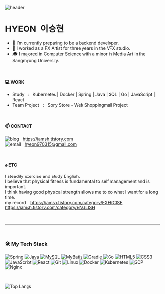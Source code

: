 ![header](https://capsule-render.vercel.app/api?type=venom&text=Seunghyeon%20Lee&color=20:283618,100:606C38&fontColor=fff&height=200&stroke=283618&strokeWidth=1)

# HYEON &nbsp;이승현

- 🌱 I’m currently preparing to be a backend developer.
- 🎥 I worked as a FX Artist for three years in the VFX studio.
- 🎓 I majored in Computer Science with a minor in Media Art in the Sangmyung University.

<br/>

#### 💻 WORK
- Study &nbsp; : &nbsp; Kubernetes | Docker | Spring | Java | SQL | Go | JavaScript | React
- Team Project &nbsp; : &nbsp; Sony Store - Web Shoppingmall Project

<br />

#### 📫 CONTACT

![blog](https://img.shields.io/badge/BLOG-FFFFFF?style=social) &nbsp; https://iamsh.tistory.com <br/>
![email](https://img.shields.io/badge/EMAIL-FFFFFF?style=social) &nbsp; hyeon970315@gmail.com

<br />

#### ✊ ETC
I steadily exercise and study English. <br/>
I believe that physical fitness is fundamental to self management and is important. <br/>
I think having good physical strength allows me to do what I want for a long time. <br/>
my record &nbsp;&nbsp; https://iamsh.tistory.com/category/EXERCISE &nbsp;&nbsp; https://iamsh.tistory.com/category/ENGLISH

<br />

---

<br/>

### 🛠️ My Tech Stack
![Spring](https://img.shields.io/badge/Spring-6DB33F?style=for-the-badge&logo=spring&logoColor=white)
![Java](https://img.shields.io/badge/Java-007396?style=for-the-badge&logo=java&logoColor=white)
![MySQL](https://img.shields.io/badge/MySQL-4479A1?style=for-the-badge&logo=mysql&logoColor=white)
![MyBatis](https://img.shields.io/badge/MyBatis-003B57?style=for-the-badge&logo=apache&logoColor=white)
![Gradle](https://img.shields.io/badge/Gradle-02303A?style=for-the-badge&logo=gradle&logoColor=white)
![Go](https://img.shields.io/badge/Go-00ADD8?style=for-the-badge&logo=go&logoColor=white)
![HTML5](https://img.shields.io/badge/-HTML5-E34F26?style=for-the-badge&logo=html5&logoColor=white)
![CSS3](https://img.shields.io/badge/-CSS3-1572B6?style=for-the-badge&logo=css3&logoColor=white)
![JavaScript](https://img.shields.io/badge/-JavaScript-F7DF1E?style=for-the-badge&logo=javascript&logoColor=white)
![React](https://img.shields.io/badge/React-61DAFB?style=for-the-badge&logo=react&logoColor=black)
![Git](https://img.shields.io/badge/-Git-F05032?style=for-the-badge&logo=git&logoColor=white)
![Linux](https://img.shields.io/badge/Linux-FCC624?style=for-the-badge&logo=linux&logoColor=black)
![Docker](https://img.shields.io/badge/Docker-2496ED?style=for-the-badge&logo=docker&logoColor=white)
![Kubernetes](https://img.shields.io/badge/Kubernetes-326CE5?style=for-the-badge&logo=kubernetes&logoColor=white)
![GCP](https://img.shields.io/badge/GCP-4285F4?style=for-the-badge&logo=googlecloud&logoColor=white)
![Nginx](https://img.shields.io/badge/Nginx-009639?style=for-the-badge&logo=nginx&logoColor=white)


<br/>

![Top Langs](https://github-readme-stats.vercel.app/api/top-langs/?username=HYEON-DEV&layout=compact&langs_count=10&theme=merko)

